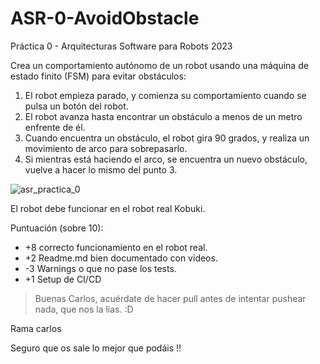 # ASR-0-AvoidObstacle
Práctica 0 - Arquitecturas Software para Robots 2023

Crea un comportamiento autónomo de un robot usando una máquina de estado finito (FSM) para evitar obstáculos:
1. El robot empieza parado, y comienza su comportamiento cuando se pulsa un botón del robot.
2. El robot avanza hasta encontrar un obstáculo a menos de un metro enfrente de él.
3. Cuando encuentra un obstáculo, el robot gira 90 grados, y realiza un movimiento de arco para sobrepasarlo.
4. Si mientras está haciendo el arco, se encuentra un nuevo obstáculo, vuelve a hacer lo mismo del punto 3.

![asr_practica_0](https://user-images.githubusercontent.com/3810011/217230998-a162f2e1-cf50-4e26-9155-53ca73e99f86.png)

El robot debe funcionar en el robot real Kobuki.

Puntuación (sobre 10):

* +8 correcto funcionamiento en el robot real.
* +2 Readme.md bien documentado con videos.
* -3 Warnings o que no pase los tests.
* +1 Setup de CI/CD

> Buenas Carlos, acuérdate de hacer pull antes de intentar pushear nada, que nos la lías. :D

Rama carlos

Seguro que os sale lo mejor que podáis !!